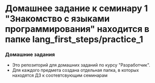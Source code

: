 # Домашнее задание к семинару 1 "Знакомство с языками программирования" находится в папке lang_first_steps/practice_1

### Домашние задания

* Это репозиторий для домашних заданий по курсу "Разработчик".
* Для каждого предмета создана отдельная папка, в которых находятся ДЗ к соотевтсвующим семинарам
